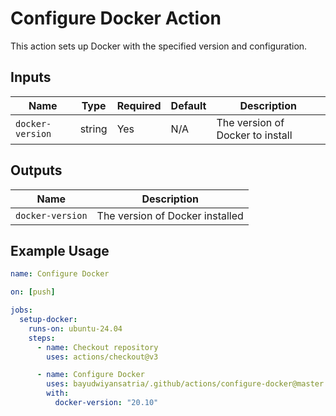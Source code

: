 # Configure Docker Action

This action sets up Docker with the specified version and configuration.

## Inputs

| Name             | Type   | Required | Default | Description                      |
| ---------------- | ------ | -------- | ------- | -------------------------------- |
| `docker-version` | string | Yes      | N/A     | The version of Docker to install |

## Outputs

| Name             | Description                     |
| ---------------- | ------------------------------- |
| `docker-version` | The version of Docker installed |

## Example Usage

```yaml
name: Configure Docker

on: [push]

jobs:
  setup-docker:
    runs-on: ubuntu-24.04
    steps:
      - name: Checkout repository
        uses: actions/checkout@v3

      - name: Configure Docker
        uses: bayudwiyansatria/.github/actions/configure-docker@master
        with:
          docker-version: "20.10"
```
